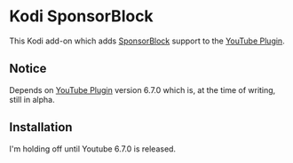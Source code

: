 # Kodi SponsorBlock

This Kodi add-on which adds [SponsorBlock](https://sponsor.ajay.app/) support to the [YouTube Plugin](https://github.com/jdf76/plugin.video.youtube).


## Notice

Depends on [YouTube Plugin](https://github.com/jdf76/plugin.video.youtube) version 6.7.0 which is, at the time of writing, still in alpha.


## Installation

I'm holding off until Youtube 6.7.0 is released.
